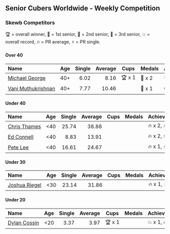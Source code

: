## Senior Cubers Worldwide - Weekly Competition
### Skewb Competitors

🏆 = overall winner, 🥇 = 1st senior, 🥈 = 2nd senior, 🥉 = 3rd senior, 💥 = overall record, 🔥 = PR average, ⚡ = PR single.

#### Over 40

| Name | Age | Single | Average | Cups | Medals | Achievements |
| :-- | :--: | --: | --: | :--: | :-- | :-- |
| [<span style="white-space: nowrap">Michael George</span>](../../persons/michael_george/skewb.md) | 40+ | 6.02 | 8.16 | <span style="white-space: nowrap">🏆 x 1</span> | <span style="white-space: nowrap">🥇 x 2</span> | <span style="white-space: nowrap">💥 x 1, 🔥 x 1, ⚡ x 1</span> |
| [<span style="white-space: nowrap">Vani Muthukrishnan</span>](../../persons/vani_muthukrishnan/skewb.md) | 40+ | 7.77 | 10.46 |  | <span style="white-space: nowrap">🥈 x 1</span> | <span style="white-space: nowrap">🔥 x 1, ⚡ x 1</span> |

#### Under 40

| Name | Age | Single | Average | Cups | Medals | Achievements |
| :-- | :--: | --: | --: | :--: | :-- | :-- |
| [<span style="white-space: nowrap">Chris Thames</span>](../../persons/chris_thames/skewb.md) | <40 | 25.74 | 38.88 |  |  | <span style="white-space: nowrap">🔥 x 2, ⚡ x 1</span> |
| [<span style="white-space: nowrap">Ed Connell</span>](../../persons/ed_connell/skewb.md) | <40 | 8.83 | 13.91 |  |  | <span style="white-space: nowrap">🔥 x 2, ⚡ x 2</span> |
| [<span style="white-space: nowrap">Pete Lee</span>](../../persons/pete_lee/skewb.md) | <40 | 16.61 | 24.67 |  |  | <span style="white-space: nowrap">🔥 x 1, ⚡ x 2</span> |

#### Under 30

| Name | Age | Single | Average | Cups | Medals | Achievements |
| :-- | :--: | --: | --: | :--: | :-- | :-- |
| [<span style="white-space: nowrap">Joshua Riegel</span>](../../persons/joshua_riegel/skewb.md) | <30 | 23.14 | 31.86 |  |  | <span style="white-space: nowrap">🔥 x 1, ⚡ x 1</span> |

#### Under 20

| Name | Age | Single | Average | Cups | Medals | Achievements |
| :-- | :--: | --: | --: | :--: | :-- | :-- |
| [<span style="white-space: nowrap">Dylan Cossin</span>](../../persons/dylan_cossin/skewb.md) | <20 | 3.37 | 3.97 | <span style="white-space: nowrap">🏆 x 1</span> |  | <span style="white-space: nowrap">💥 x 1, 🔥 x 1, ⚡ x 1</span> |


<!-- Global site tag (gtag.js) - Google Analytics -->
<script async src="https://www.googletagmanager.com/gtag/js?id=UA-86348435-3"></script>
<script>window.dataLayer = window.dataLayer || []; function gtag() {dataLayer.push(arguments);} gtag('js', new Date()); gtag('config', 'UA-86348435-3');</script>
